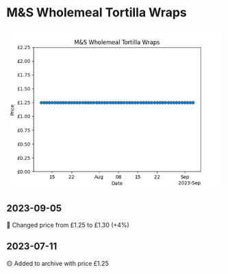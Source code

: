 # M&S Wholemeal Tortilla Wraps
![](charts/product-510858011.png)
## 2023-09-05
🔴 Changed price from £1.25 to £1.30 (+4%)
## 2023-07-11
🟡 Added to archive with price £1.25